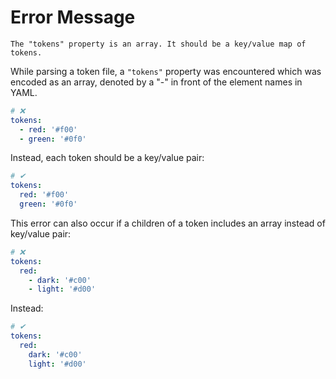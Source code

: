 # Error Message

```shell
The "tokens" property is an array. It should be a key/value map of tokens.
```

While parsing a token file, a `"tokens"` property was encountered which was
encoded as an array, denoted by a "-" in front of the element names in YAML.

```yaml
# ❌
tokens:
  - red: '#f00'
  - green: '#0f0'
```

Instead, each token should be a key/value pair:

```yaml
# ✔︎
tokens:
  red: '#f00'
  green: '#0f0'
```

This error can also occur if a children of a token includes an array instead of
key/value pair:

```yaml
# ❌
tokens:
  red:
    - dark: '#c00'
    - light: '#d00'
```

Instead:

```yaml
# ✔︎
tokens:
  red:
    dark: '#c00'
    light: '#d00'
```
